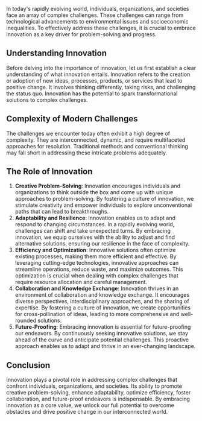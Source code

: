 
In today's rapidly evolving world, individuals, organizations, and societies face an array of complex challenges. These challenges can range from technological advancements to environmental issues and socioeconomic inequalities. To effectively address these challenges, it is crucial to embrace innovation as a key driver for problem-solving and progress.

## Understanding Innovation

Before delving into the importance of innovation, let us first establish a clear understanding of what innovation entails. Innovation refers to the creation or adoption of new ideas, processes, products, or services that lead to positive change. It involves thinking differently, taking risks, and challenging the status quo. Innovation has the potential to spark transformational solutions to complex challenges.

## Complexity of Modern Challenges

The challenges we encounter today often exhibit a high degree of complexity. They are interconnected, dynamic, and require multifaceted approaches for resolution. Traditional methods and conventional thinking may fall short in addressing these intricate problems adequately.

## The Role of Innovation

1. **Creative Problem-Solving**: Innovation encourages individuals and organizations to think outside the box and come up with unique approaches to problem-solving. By fostering a culture of innovation, we stimulate creativity and empower individuals to explore unconventional paths that can lead to breakthroughs.
2. **Adaptability and Resilience**: Innovation enables us to adapt and respond to changing circumstances. In a rapidly evolving world, challenges can shift and take unexpected turns. By embracing innovation, we equip ourselves with the ability to adjust and find alternative solutions, ensuring our resilience in the face of complexity.
3. **Efficiency and Optimization**: Innovative solutions often optimize existing processes, making them more efficient and effective. By leveraging cutting-edge technologies, innovative approaches can streamline operations, reduce waste, and maximize outcomes. This optimization is crucial when dealing with complex challenges that require resource allocation and careful management.
4. **Collaboration and Knowledge Exchange**: Innovation thrives in an environment of collaboration and knowledge exchange. It encourages diverse perspectives, interdisciplinary approaches, and the sharing of expertise. By fostering a culture of innovation, we create opportunities for cross-pollination of ideas, leading to more comprehensive and well-rounded solutions.
5. **Future-Proofing**: Embracing innovation is essential for future-proofing our endeavors. By continuously seeking innovative solutions, we stay ahead of the curve and anticipate potential challenges. This proactive approach enables us to adapt and thrive in an ever-changing landscape.

## Conclusion

Innovation plays a pivotal role in addressing complex challenges that confront individuals, organizations, and societies. Its ability to promote creative problem-solving, enhance adaptability, optimize efficiency, foster collaboration, and future-proof endeavors is indispensable. By embracing innovation as a core value, we unlock our full potential to overcome obstacles and drive positive change in our interconnected world.
